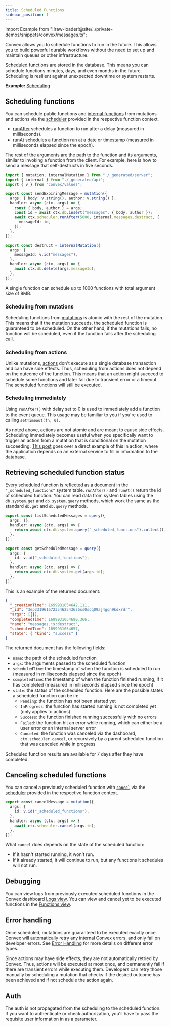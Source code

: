 ```yaml
---
title: Scheduled Functions
sidebar_position: 1
---
```


import Example from "!!raw-loader!@site/../private-demos/snippets/convex/messages.ts";

Convex allows you to schedule functions to run in the future. This allows you to
build powerful durable workflows without the need to set up and maintain queues
or other infrastructure.

Scheduled functions are stored in the database. This means you can schedule
functions minutes, days, and even months in the future. Scheduling is resilient
against unexpected downtime or system restarts.

**Example:**
[Scheduling](https://github.com/get-convex/convex-demos/tree/main/scheduling)

## Scheduling functions

You can schedule public functions and
[internal functions](/docs/functions/internal-functions.mdx) from mutations and
actions via the [scheduler](/api/interfaces/server.Scheduler) provided in the
respective function context.

- [runAfter](/api/interfaces/server.Scheduler#runafter) schedules a function to
  run after a delay (measured in milliseconds).
- [runAt](/api/interfaces/server.Scheduler#runat) schedules a function run at a
  date or timestamp (measured in milliseconds elapsed since the epoch).

The rest of the arguments are the path to the function and its arguments,
similar to invoking a function from the client. For example, here is how to send
a message that self-destructs in five seconds.


```typescript
import { mutation, internalMutation } from "./_generated/server";
import { internal } from "./_generated/api";
import { v } from "convex/values";

export const sendExpiringMessage = mutation({
  args: { body: v.string(), author: v.string() },
  handler: async (ctx, args) => {
    const { body, author } = args;
    const id = await ctx.db.insert("messages", { body, author });
    await ctx.scheduler.runAfter(5000, internal.messages.destruct, {
      messageId: id,
    });
  },
});

export const destruct = internalMutation({
  args: {
    messageId: v.id("messages"),
  },
  handler: async (ctx, args) => {
    await ctx.db.delete(args.messageId);
  },
});

```


A single function can schedule up to 1000 functions with total argument size of
8MB.

### Scheduling from mutations

Scheduling functions from
[mutations](/docs/functions/mutation-functions.mdx#transactions) is atomic with
the rest of the mutation. This means that if the mutation succeeds, the
scheduled function is guaranteed to be scheduled. On the other hand, if the
mutations fails, no function will be scheduled, even if the function fails after
the scheduling call.

### Scheduling from actions

Unlike mutations, [actions](//docs/functions/actions.mdx) don't execute as a
single database transaction and can have side effects. Thus, scheduling from
actions does not depend on the outcome of the function. This means that an
action might succeed to schedule some functions and later fail due to transient
error or a timeout. The scheduled functions will still be executed.

### Scheduling immediately

Using `runAfter()` with delay set to 0 is used to immediately add a function to
the event queue. This usage may be familiar to you if you're used to calling
`setTimeout(fn, 0)`.

As noted above, actions are not atomic and are meant to cause side effects.
Scheduling immediately becomes useful when you specifically want to trigger an
action from a mutation that is conditional on the mutation succeeding.
[This post](https://stack.convex.dev/pinecone-and-embeddings#kick-off-a-background-action)
goes over a direct example of this in action, where the application depends on
an external service to fill in information to the database.

## Retrieving scheduled function status

Every scheduled function is reflected as a document in the
`"_scheduled_functions"` system table. `runAfter()` and `runAt()` return the id
of scheduled function. You can read data from system tables using the
`db.system.get` and `db.system.query` methods, which work the same as the
standard `db.get` and `db.query` methods.


```typescript
export const listScheduledMessages = query({
  args: {},
  handler: async (ctx, args) => {
    return await ctx.db.system.query("_scheduled_functions").collect();
  },
});

export const getScheduledMessage = query({
  args: {
    id: v.id("_scheduled_functions"),
  },
  handler: async (ctx, args) => {
    return await ctx.db.system.get(args.id);
  },
});

```


This is an example of the returned document:

```json
{
  "_creationTime": 1699931054642.111,
  "_id": "3ep33196167235462543626ss0scq09aj4gqn9kdxrdr",
  "args": [{}],
  "completedTime": 1699931054690.366,
  "name": "messages.js:destruct",
  "scheduledTime": 1699931054657,
  "state": { "kind": "success" }
}
```

The returned document has the following fields:

- `name`: the path of the scheduled function
- `args`: the arguments passed to the scheduled function
- `scheduledTime`: the timestamp of when the function is scheduled to run
  (measured in milliseconds elapsed since the epoch)
- `completedTime`: the timestamp of when the function finished running, if it
  has completed (measured in milliseconds elapsed since the epoch)
- `state`: the status of the scheduled function. Here are the possible states a
  scheduled function can be in:
  - `Pending`: the function has not been started yet
  - `InProgress`: the function has started running is not completed yet (only
    applies to actions)
  - `Success`: the function finished running successfully with no errors
  - `Failed`: the function hit an error while running, which can either be a
    user error or an internal server error
  - `Canceled`: the function was canceled via the dashboard,
    `ctx.scheduler.cancel`, or recursively by a parent scheduled function that
    was canceled while in progress

Scheduled function results are available for 7 days after they have completed.

## Canceling scheduled functions

You can cancel a previously scheduled function with
[`cancel`](/api/interfaces/server.Scheduler#cancel) via the
[scheduler](/api/interfaces/server.Scheduler) provided in the respective
function context.


```typescript
export const cancelMessage = mutation({
  args: {
    id: v.id("_scheduled_functions"),
  },
  handler: async (ctx, args) => {
    await ctx.scheduler.cancel(args.id);
  },
});

```


What `cancel` does depends on the state of the scheduled function:

- If it hasn't started running, it won't run.
- If it already started, it will continue to run, but any functions it schedules
  will not run.

## Debugging

You can view logs from previously executed scheduled functions in the Convex
dashboard [Logs view](/docs/dashboard.md#logs-view). You can view and cancel yet
to be executed functions in the
[Functions view](/docs/dashboard.md#functions-view).

## Error handling

Once scheduled, mutations are guaranteed to be executed exactly once. Convex
will automatically retry any internal Convex errors, and only fail on developer
errors. See [Error Handling](/docs/functions/error-handling/error-handling.mdx)
for more details on different error types.

Since actions may have side effects, they are not automatically retried by
Convex. Thus, actions will be executed at most once, and permanently fail if
there are transient errors while executing them. Developers can retry those
manually by scheduling a mutation that checks if the desired outcome has been
achieved and if not schedule the action again.

## Auth

The auth is not propagated from the scheduling to the scheduled function. If you
want to authenticate or check authorization, you'll have to pass the requisite
user information in as a parameter.
